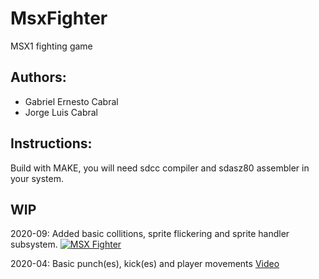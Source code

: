 # MsxFighter
MSX1 fighting game 


## Authors:

- Gabriel Ernesto Cabral
- Jorge Luis Cabral


## Instructions:

Build with MAKE, you will need sdcc compiler and sdasz80 assembler in your system.

## WIP
2020-09: Added basic collitions, sprite flickering and sprite handler subsystem.
[![MSX Fighter](http://img.youtube.com/vi/UrgJu678xL8/0.jpg)](http://www.youtube.com/watch?v=UrgJu678xL8 "MSX Fighter")

2020-04: Basic punch(es), kick(es) and player movements
[Video](http://www.youtube.com/watch?v=k4T1I0BpBrc)


